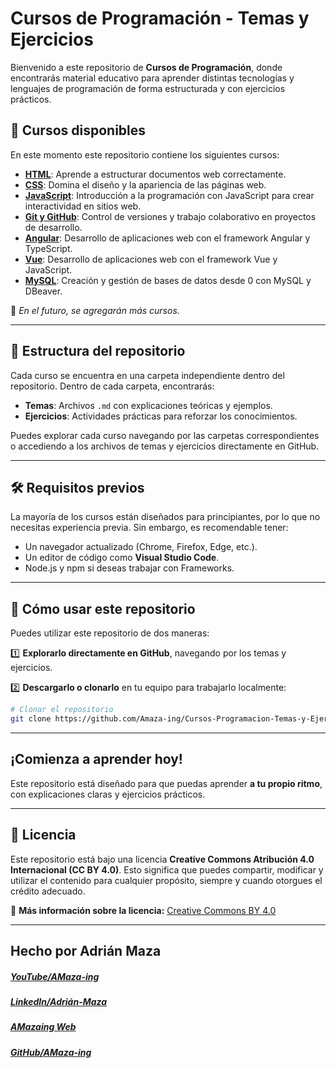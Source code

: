 # **Cursos de Programación - Temas y Ejercicios**

Bienvenido a este repositorio de **Cursos de Programación**, donde encontrarás material educativo para aprender distintas tecnologías y lenguajes de programación de forma estructurada y con ejercicios prácticos.

## 📌 **Cursos disponibles**

En este momento este repositorio contiene los siguientes cursos:

- [**HTML**](./HTML/): Aprende a estructurar documentos web correctamente.
- [**CSS**](./CSS/): Domina el diseño y la apariencia de las páginas web.
- [**JavaScript**](./JavaScript/): Introducción a la programación con JavaScript para crear interactividad en sitios web.
- [**Git y GitHub**](./Git/): Control de versiones y trabajo colaborativo en proyectos de desarrollo.
- [**Angular**](./Angular/): Desarrollo de aplicaciones web con el framework Angular y TypeScript.
- [**Vue**](./Vue/): Desarrollo de aplicaciones web con el framework Vue y JavaScript.
- [**MySQL**](./MySQL/): Creación y gestión de bases de datos desde 0 con MySQL y DBeaver.

📌 _En el futuro, se agregarán más cursos._

---

## 📂 **Estructura del repositorio**

Cada curso se encuentra en una carpeta independiente dentro del repositorio. Dentro de cada carpeta, encontrarás:

- **Temas**: Archivos `.md` con explicaciones teóricas y ejemplos.
- **Ejercicios**: Actividades prácticas para reforzar los conocimientos.

Puedes explorar cada curso navegando por las carpetas correspondientes o accediendo a los archivos de temas y ejercicios directamente en GitHub.

---

## 🛠️ **Requisitos previos**

La mayoría de los cursos están diseñados para principiantes, por lo que no necesitas experiencia previa. Sin embargo, es recomendable tener:

- Un navegador actualizado (Chrome, Firefox, Edge, etc.).
- Un editor de código como **Visual Studio Code**.
- Node.js y npm si deseas trabajar con Frameworks.

---

## 🚀 **Cómo usar este repositorio**

Puedes utilizar este repositorio de dos maneras:

1️⃣ **Explorarlo directamente en GitHub**, navegando por los temas y ejercicios.

2️⃣ **Descargarlo o clonarlo** en tu equipo para trabajarlo localmente:

```bash
# Clonar el repositorio
git clone https://github.com/Amaza-ing/Cursos-Programacion-Temas-y-Ejercicios.git
```

---

## **¡Comienza a aprender hoy!**

Este repositorio está diseñado para que puedas aprender **a tu propio ritmo**, con explicaciones claras y ejercicios prácticos.

---

## 📜 **Licencia**

Este repositorio está bajo una licencia **Creative Commons Atribución 4.0 Internacional (CC BY 4.0)**. Esto significa que puedes compartir, modificar y utilizar el contenido para cualquier propósito, siempre y cuando otorgues el crédito adecuado.

📜 **Más información sobre la licencia:** [Creative Commons BY 4.0](https://creativecommons.org/licenses/by/4.0/)

---

## **Hecho por Adrián Maza**

<div>
  <h5>
    <a href="https://www.youtube.com/@AMaza-Ing" target="_blank">
      YouTube/AMaza-ing
    </a>
  </h5>
  <h5>
    <a
      href="https://www.linkedin.com/in/adrian-maza-vazquez/"
      target="_blank"
    >
      LinkedIn/Adrián-Maza
    </a>
  </h5>
  <h5>
    <a href="https://www.amaza-ing.com/" target="_blank">
      AMazaing Web
    </a>
  </h5>
  <h5>
    <a href="https://github.com/Amaza-ing" target="_blank">
      GitHub/AMaza-ing
    </a>
  </h5>
</div>
